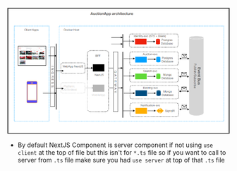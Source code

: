 ![Architecture](./Architecture.PNG)

- By default NextJS Component is server component if not using `use client` at the top of file but this isn't for `*.ts` file so if you want to call to server from `.ts` file make sure you had `use server` at top of that `.ts` file